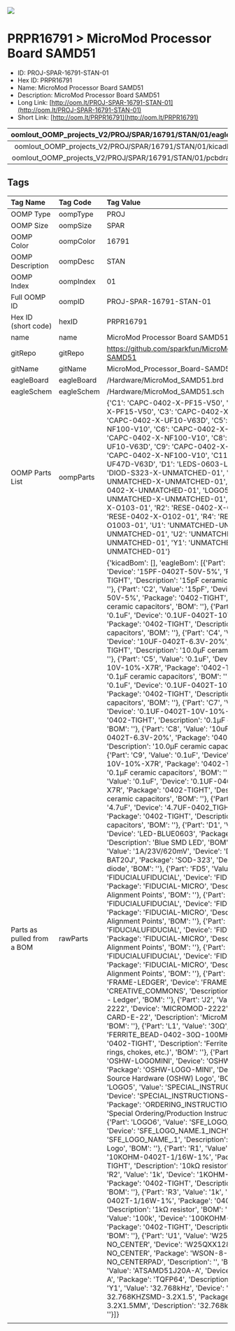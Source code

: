 


  
![][im]
# PRPR16791 > MicroMod Processor Board SAMD51

- ID: PROJ-SPAR-16791-STAN-01
- Hex ID: PRPR16791
- Name: MicroMod Processor Board SAMD51
- Description: MicroMod Processor Board SAMD51
- Long Link: [http://oom.lt/PROJ-SPAR-16791-STAN-01](http://oom.lt/PROJ-SPAR-16791-STAN-01)
- Short Link: [http://oom.lt/PRPR16791](http://oom.lt/PRPR16791)
  

|oomlout_OOMP_projects_V2/PROJ/SPAR/16791/STAN/01/eagleImage.png|oomlout_OOMP_projects_V2/PROJ/SPAR/16791/STAN/01/eagleSchemImage.png|oomlout_OOMP_projects_V2/PROJ/SPAR/16791/STAN/01/kicadPcb3dFront.png|oomlout_OOMP_projects_V2/PROJ/SPAR/16791/STAN/01/kicadPcb3dBack.png|
| :---: | :---: | :---: | :---: |
|oomlout_OOMP_projects_V2/PROJ/SPAR/16791/STAN/01/kicadPcb3d.png|oomlout_OOMP_projects_V2/PROJ/SPAR/16791/STAN/01/bomBack.png|oomlout_OOMP_projects_V2/PROJ/SPAR/16791/STAN/01/bomFront.png|oomlout_OOMP_projects_V2/PROJ/SPAR/16791/STAN/01/pcbdraw.svg|
|oomlout_OOMP_projects_V2/PROJ/SPAR/16791/STAN/01/pcbdrawBack.svg||||

## Tags
  

|Tag Name|Tag Code|Tag Value|
| :--- | :--- | :--- |
|OOMP Type|oompType|PROJ|
|OOMP Size|oompSize|SPAR|
|OOMP Color|oompColor|16791|
|OOMP Description|oompDesc|STAN|
|OOMP Index|oompIndex|01|
|Full OOMP ID|oompID|PROJ-SPAR-16791-STAN-01|
|Hex ID (short code)|hexID|PRPR16791|
|name|name|MicroMod Processor Board SAMD51|
|gitRepo|gitRepo|https://github.com/sparkfun/MicroMod_Processor_Board-SAMD51|
|gitName|gitName|MicroMod_Processor_Board-SAMD51|
|eagleBoard|eagleBoard|/Hardware/MicroMod_SAMD51.brd|
|eagleSchem|eagleSchem|/Hardware/MicroMod_SAMD51.sch|
|OOMP Parts List|oompParts|{'C1': 'CAPC-0402-X-PF15-V50', 'C2': 'CAPC-0402-X-PF15-V50', 'C3': 'CAPC-0402-X-NF100-V10', 'C4': 'CAPC-0402-X-UF10-V63D', 'C5': 'CAPC-0402-X-NF100-V10', 'C6': 'CAPC-0402-X-NF100-V10', 'C7': 'CAPC-0402-X-NF100-V10', 'C8': 'CAPC-0402-X-UF10-V63D', 'C9': 'CAPC-0402-X-NF100-V10', 'C10': 'CAPC-0402-X-NF100-V10', 'C11': 'CAPC-0402-X-UF47D-V63D', 'D1': 'LEDS-0603-L-STAN-01', 'D3': 'DIOD-S323-X-UNMATCHED-01', 'J2': 'UNMATCHED-UNMATCHED-X-UNMATCHED-01', 'L1': 'UNMATCHED-0402-X-UNMATCHED-01', 'LOGO5': 'UNMATCHED-UNMATCHED-X-UNMATCHED-01', 'R1': 'RESE-0402-X-O103-01', 'R2': 'RESE-0402-X-O102-01', 'R3': 'RESE-0402-X-O102-01', 'R4': 'RESE-0402-X-O1003-01', 'U1': 'UNMATCHED-UNMATCHED-X-UNMATCHED-01', 'U2': 'UNMATCHED-UNMATCHED-X-UNMATCHED-01', 'Y1': 'UNMATCHED-UNMATCHED-X-UNMATCHED-01'}|
|Parts as pulled from a BOM|rawParts|{'kicadBom': [], 'eagleBom': [{'Part': 'C1', 'Value': '15pF', 'Device': '15PF-0402T-50V-5%', 'Package': '0402-TIGHT', 'Description': '15pF ceramic capacitors', 'BOM': ''}, {'Part': 'C2', 'Value': '15pF', 'Device': '15PF-0402T-50V-5%', 'Package': '0402-TIGHT', 'Description': '15pF ceramic capacitors', 'BOM': ''}, {'Part': 'C3', 'Value': '0.1uF', 'Device': '0.1UF-0402T-10V-10%-X7R', 'Package': '0402-TIGHT', 'Description': '0.1µF ceramic capacitors', 'BOM': ''}, {'Part': 'C4', 'Value': '10uF', 'Device': '10UF-0402T-6.3V-20%', 'Package': '0402-TIGHT', 'Description': '10.0µF ceramic capacitors', 'BOM': ''}, {'Part': 'C5', 'Value': '0.1uF', 'Device': '0.1UF-0402T-10V-10%-X7R', 'Package': '0402-TIGHT', 'Description': '0.1µF ceramic capacitors', 'BOM': ''}, {'Part': 'C6', 'Value': '0.1uF', 'Device': '0.1UF-0402T-10V-10%-X7R', 'Package': '0402-TIGHT', 'Description': '0.1µF ceramic capacitors', 'BOM': ''}, {'Part': 'C7', 'Value': '0.1uF', 'Device': '0.1UF-0402T-10V-10%-X7R', 'Package': '0402-TIGHT', 'Description': '0.1µF ceramic capacitors', 'BOM': ''}, {'Part': 'C8', 'Value': '10uF', 'Device': '10UF-0402T-6.3V-20%', 'Package': '0402-TIGHT', 'Description': '10.0µF ceramic capacitors', 'BOM': ''}, {'Part': 'C9', 'Value': '0.1uF', 'Device': '0.1UF-0402T-10V-10%-X7R', 'Package': '0402-TIGHT', 'Description': '0.1µF ceramic capacitors', 'BOM': ''}, {'Part': 'C10', 'Value': '0.1uF', 'Device': '0.1UF-0402T-10V-10%-X7R', 'Package': '0402-TIGHT', 'Description': '0.1µF ceramic capacitors', 'BOM': ''}, {'Part': 'C11', 'Value': '4.7uF', 'Device': '4.7UF-0402_TIGHT-6.3V-20%-X5R', 'Package': '0402-TIGHT', 'Description': '4.7µF ceramic capacitors', 'BOM': ''}, {'Part': 'D1', 'Value': 'BLUE', 'Device': 'LED-BLUE0603', 'Package': 'LED-0603', 'Description': 'Blue SMD LED', 'BOM': ''}, {'Part': 'D3', 'Value': '1A/23V/620mV', 'Device': 'DIODE-SCHOTTKY-BAT20J', 'Package': 'SOD-323', 'Description': 'Schottky diode', 'BOM': ''}, {'Part': 'FD5', 'Value': 'FIDUCIALUFIDUCIAL', 'Device': 'FIDUCIALUFIDUCIAL', 'Package': 'FIDUCIAL-MICRO', 'Description': 'Fiducial Alignment Points', 'BOM': ''}, {'Part': 'FD6', 'Value': 'FIDUCIALUFIDUCIAL', 'Device': 'FIDUCIALUFIDUCIAL', 'Package': 'FIDUCIAL-MICRO', 'Description': 'Fiducial Alignment Points', 'BOM': ''}, {'Part': 'FD7', 'Value': 'FIDUCIALUFIDUCIAL', 'Device': 'FIDUCIALUFIDUCIAL', 'Package': 'FIDUCIAL-MICRO', 'Description': 'Fiducial Alignment Points', 'BOM': ''}, {'Part': 'FD8', 'Value': 'FIDUCIALUFIDUCIAL', 'Device': 'FIDUCIALUFIDUCIAL', 'Package': 'FIDUCIAL-MICRO', 'Description': 'Fiducial Alignment Points', 'BOM': ''}, {'Part': 'FRAME2', 'Value': 'FRAME-LEDGER', 'Device': 'FRAME-LEDGER', 'Package': 'CREATIVE_COMMONS', 'Description': 'Schematic Frame - Ledger', 'BOM': ''}, {'Part': 'J2', 'Value': 'MICROMOD-2222', 'Device': 'MICROMOD-2222', 'Package': 'M.2-CARD-E-22', 'Description': 'MicroMod Connector', 'BOM': ''}, {'Part': 'L1', 'Value': '30Ω', 'Device': 'FERRITE_BEAD-0402-30Ω-100MHZ', 'Package': '0402-TIGHT', 'Description': 'Ferrite Bead (blocks, cores, rings, chokes, etc.)', 'BOM': ''}, {'Part': 'LOGO2', 'Value': 'OSHW-LOGOMINI', 'Device': 'OSHW-LOGOMINI', 'Package': 'OSHW-LOGO-MINI', 'Description': 'Open-Source Hardware (OSHW) Logo', 'BOM': ''}, {'Part': 'LOGO5', 'Value': 'SPECIAL_INSTRUCTIONS-ORDERING', 'Device': 'SPECIAL_INSTRUCTIONS-ORDERING', 'Package': 'ORDERING_INSTRUCTIONS', 'Description': 'Special Ordering/Production Instructions Alert', 'BOM': ''}, {'Part': 'LOGO6', 'Value': 'SFE_LOGO_NAME.1_INCH', 'Device': 'SFE_LOGO_NAME.1_INCH', 'Package': 'SFE_LOGO_NAME_.1', 'Description': 'SparkFun Font Logo', 'BOM': ''}, {'Part': 'R1', 'Value': '10k', 'Device': '10KOHM-0402T-1/16W-1%', 'Package': '0402-TIGHT', 'Description': '10kΩ resistor', 'BOM': ''}, {'Part': 'R2', 'Value': '1k', 'Device': '1KOHM-0402T-1/16W-1%', 'Package': '0402-TIGHT', 'Description': '1kΩ resistor', 'BOM': ''}, {'Part': 'R3', 'Value': '1k', 'Device': '1KOHM-0402T-1/16W-1%', 'Package': '0402-TIGHT', 'Description': '1kΩ resistor', 'BOM': ''}, {'Part': 'R4', 'Value': '100k', 'Device': '100KOHM-0402T-1/16W-1%', 'Package': '0402-TIGHT', 'Description': '100kΩ resistor', 'BOM': ''}, {'Part': 'U1', 'Value': 'W25QXX128MBIT-6X5-NO_CENTER', 'Device': 'W25QXX128MBIT-6X5-NO_CENTER', 'Package': 'WSON-8-6X5-NO_CENTERPAD', 'Description': '', 'BOM': ''}, {'Part': 'U2', 'Value': 'ATSAMD51J20A-A', 'Device': 'ATSAMD51J20A-A', 'Package': 'TQFP64', 'Description': '', 'BOM': ''}, {'Part': 'Y1', 'Value': '32.768kHz', 'Device': 'CRYSTAL-32.768KHZSMD-3.2X1.5', 'Package': 'CRYSTAL-SMD-3.2X1.5MM', 'Description': '32.768kHz Crystal', 'BOM': ''}]}|
||||



[im]: PROJ/SPAR/16791/STAN/01/kicadPcb3d_450.png
